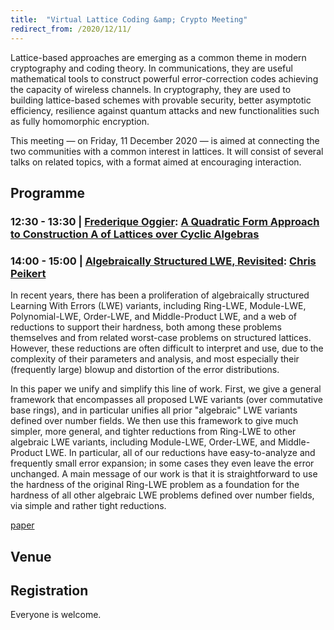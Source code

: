 ```yaml
---
title:  "Virtual Lattice Coding &amp; Crypto Meeting"
redirect_from: /2020/12/11/
---
```


Lattice-based approaches are emerging as a common theme in modern cryptography and coding theory. In communications, they are useful mathematical tools to construct powerful error-correction codes achieving the capacity of wireless channels. In cryptography, they are used to building lattice-based schemes with provable security, better asymptotic efficiency, resilience against quantum attacks and new functionalities such as fully homomorphic encryption.

This meeting — on Friday, 11 December 2020 — is aimed at connecting the two communities with a common interest in lattices. It will consist of several talks on related topics, with a format aimed at encouraging interaction.

## Programme ##

### <span> 12:30 - 13:30 | [Frederique Oggier](http://www1.spms.ntu.edu.sg/~frederique/)</span>: [A Quadratic Form Approach to Construction A of Lattices over Cyclic Algebras]() ###

### <span> 14:00 - 15:00 | [Algebraically Structured LWE, Revisited]()</span>: [Chris Peikert](https://web.eecs.umich.edu/~cpeikert/) ###

In recent years, there has been a proliferation of algebraically structured Learning With Errors (LWE) variants, including Ring-LWE, Module-LWE, Polynomial-LWE, Order-LWE, and Middle-Product LWE, and a web of reductions to support their hardness, both among these problems themselves and from related worst-case problems on structured lattices. However, these reductions are often difficult to interpret and use, due to the complexity of their parameters and analysis, and most especially their (frequently large) blowup and distortion of the error distributions.

In this paper we unify and simplify this line of work. First, we give a general framework that encompasses all proposed LWE variants (over commutative base rings), and in particular unifies all prior "algebraic" LWE variants defined over number fields. We then use this framework to give much simpler, more general, and tighter reductions from Ring-LWE to other algebraic LWE variants, including Module-LWE, Order-LWE, and Middle-Product LWE. In particular, all of our reductions have easy-to-analyze and frequently small error expansion; in some cases they even leave the error unchanged. A main message of our work is that it is straightforward to use the hardness of the original Ring-LWE problem as a foundation for the hardness of all other algebraic LWE problems defined over number fields, via simple and rather tight reductions. 

[paper](https://eprint.iacr.org/2019/878)


## Venue ##

[]()

## Registration ##

Everyone is welcome.
